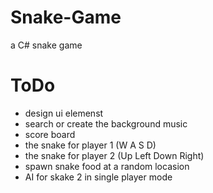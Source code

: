 # Snake-Game
a C# snake game

# ToDo
* design ui elemenst
* search or create the background music
* score board
* the snake for player 1 (W A S D)
* the snake for player 2 (Up Left Down Right)
* spawn snake food at a random locasion
* AI for skake 2 in single player mode

